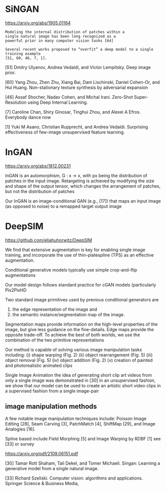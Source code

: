 
# SiNGAN 

https://arxiv.org/abs/1905.01164

```
Modeling the internal distribution of patches within a
single natural image has been long recognized as a 
powerful prior in many computer vision tasks [64]
```

```
Several recent works proposed to “overfit” a deep model to a single training example
[51, 60, 46, 7, 1].
```

[51] Dmitry Ulyanov, Andrea Vedaldi, and Victor Lempitsky. Deep image prior.

[60] Yang Zhou, Zhen Zhu, Xiang Bai, Dani Lischinski, Daniel Cohen-Or, and Hui Huang. Non-stationary texture synthesis by adversarial expansion

[46] Assaf Shocher, Nadav Cohen, and Michal Irani. Zero-Shot Super-Resolution using Deep Internal Learning.

[7] Caroline Chan, Shiry Ginosar, Tinghui Zhou, and Alexei A Efros. Everybody dance now

[1] Yuki M Asano, Christian Rupprecht, and Andrea Vedaldi. Surprising effectiveness of few-image unsupervised feature learning. 


# InGAN

https://arxiv.org/abs/1812.00231

InGAN is an automorphism, G : x → x, with px being the distribution of patches
in the input image. Retargeting is achieved by modifying
the size and shape of the output tensor, which changes the
arrangement of patches, but not the distribution of patches

Our InGAN is an image-conditional GAN (e.g., [17])
that maps an input image (as opposed to noise) to a remapped target output image

# DeepSIM

https://github.com/eliahuhorwitz/DeepSIM

We find that extensive augmentation is key for enabling
single image training, and incorporate the use of 
thin-platespline (TPS) as an effective augmentation.

Conditional generative models typically use simple crop-and-flip augmentations

Our model design follows standard practice for cGAN models (particularly Pix2PixHD

Two standard image primitives used by previous conditional generators are 
1. the edge representation of the image and 
2. the semantic instance/segmentation map of the image. 

Segmentation maps provide information on the
high-level properties of the image, but give less guidance on
the fine-details. Edge maps provide the opposite trade-off.
To achieve the best of both worlds, we use the combination
of the two primitive representations

Our method is capable of solving various image manipulation tasks including: 
(i) shape warping (Fig. 2) 
(ii) object rearrangement (Fig. 5) 
(iii) object removal (Fig. 5) 
(iv) object addition (Fig. 2) 
(v) creation of painted and photorealistic animated clips 

Single Image Animation the idea of generating short
clip art videos from only a single image was demonstrated
in [30] in an unsupervised fashion, we show that our model
can be used to create an artistic short video clips in a supervised 
fashion from a single image-pair

## image manipulation methods

A few notable image manipulation techniques include:
Poisson Image Editing [28], Seam Carving [3], PatchMatch
[4], ShiftMap [29], and Image Analogies [16].

Spline based include Field Morphing [5] and Image Warping by RDBF [1]
see [33] or survey

https://arxiv.org/pdf/2109.06151.pdf

[30] Tamar Rott Shaham, Tali Dekel, and Tomer Michaeli. Singan: Learning a generative model from a single natural image. 

[33] Richard Szeliski. Computer vision: algorithms and applications. Springer Science & Business Media,



